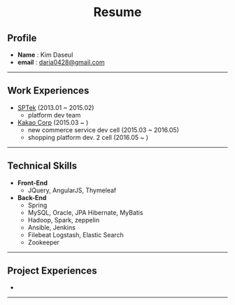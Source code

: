 # <center>**Resume**</center>
## Profile
- **Name** : Kim Daseul
- **email** : <daria0428@gmail.com>
----
## Work Experiences
- [SPTek](http://www.sptek.co.kr/) (2013.01 ~ 2015.02)
    - platform dev team
- [Kakao Corp](https://www.kakaocorp.com) (2015.03 ~ )
    - new commerce service dev cell (2015.03 ~ 2016.05)
    - shopping platform dev. 2 cell (2016.05 ~ )
----
## Technical Skills
- **Front-End**
    - JQuery, AngularJS, Thymeleaf
- **Back-End**
    - Spring
    - MySQL, Oracle, JPA Hibernate, MyBatis
    - Hadoop, Spark, zeppelin
    - Ansible, Jenkins
    - Filebeat Logstash, Elastic Search
    - Zookeeper
---
## Project Experiences
- 
----
